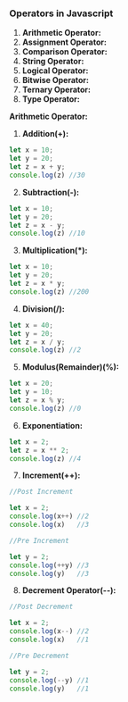 ### Operators in Javascript

1. **Arithmetic Operator:**
2. **Assignment Operator:**
3. **Comparison Operator:**
4. **String Operator:**
5. **Logical Operator:**
6. **Bitwise Operator:**
7. **Ternary Operator:**
8. **Type Operator:**

**Arithmetic Operator:**

1. **Addition(+):**

```js
let x = 10;
let y = 20;
let z = x + y;
console.log(z) //30
```
2. **Subtraction(-):**

```js
let x = 10;
let y = 20;
let z = x - y;
console.log(z) //10
```

3. **Multiplication(*):**

```js
let x = 10;
let y = 20;
let z = x * y;
console.log(z) //200
```

4. **Division(/):**

```js
let x = 40;
let y = 20;
let z = x / y;
console.log(z) //2
```

5. **Modulus(Remainder)(%):**

```js
let x = 20;
let y = 10;
let z = x % y; 
console.log(z) //0
```

6. **Exponentiation:**

```js
let x = 2;
let z = x ** 2;
console.log(z) //4
```

7. **Increment(++):**

```js
//Post Increment

let x = 2;
console.log(x++) //2
console.log(x)   //3

//Pre Increment

let y = 2;
console.log(++y) //3
console.log(y)   //3
```

8. **Decrement Operator(--):**

```js
//Post Decrement

let x = 2;
console.log(x--) //2
console.log(x)   //1

//Pre Decrement

let y = 2;
console.log(--y) //1
console.log(y)   //1
```


